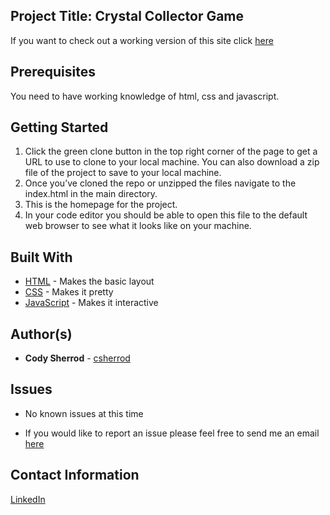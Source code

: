 ## Project Title: Crystal Collector Game

If you want to check out a working version of this site click [here](https://github.com/csherrod/Crystal-Collector)

## Prerequisites

You need to have working knowledge of html, css and javascript.

## Getting Started
1.  Click the green clone button in the top right corner of the page to get a URL to use to clone to your local machine. You can also download a zip file of the project to save to your local machine.
2.  Once you’ve cloned the repo or unzipped the files navigate to the index.html in the main directory.
3. This is the homepage for the project.
4. In your code editor you should be able to open this file to the default web browser to see what it looks like on your machine.

## Built With
* [HTML](https://developer.mozilla.org/en-US/docs/Web/HTML) - Makes the basic layout
* [CSS](https://developer.mozilla.org/en-US/docs/Web/CSS) - Makes it pretty
* [JavaScript](https://developer.mozilla.org/en-US/docs/Web/JavaScript) - Makes it interactive

## Author(s)
* **Cody Sherrod** - [csherrod](https://github.com/csherrod)

## Issues
* No known issues at this time

* If you would like to report an issue please feel free to send me an email [here](mailto:w.cody.sherrod@gmail.com)

## Contact Information
[LinkedIn](www.linkedin.com/in/cody-sherrod)
